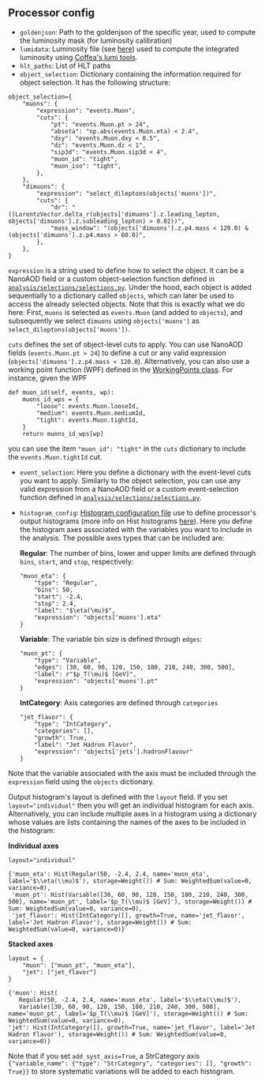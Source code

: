 ## Processor config

* `goldenjson`: Path to the goldenjson of the specific year, used to compute the luminosity mask (for luminosity calibration)
* `lumidata`: Luminosity file (see [here](https://github.com/deoache/higgscharm/blob/dask/analysis/data/README.md)) used to compute the integrated luminosity using [Coffea's lumi tools](https://coffeateam.github.io/coffea/modules/coffea.lumi_tools.html).
* `hlt_paths`: List of HLT paths 
* `object_selection`: Dictionary containing the information required for object selection. It has the following structure:
```
object_selection={
    "muons": {
        "expression": "events.Muon",
        "cuts": {
            "pt": "events.Muon.pt > 24",
            "abseta": "np.abs(events.Muon.eta) < 2.4",
            "dxy": "events.Muon.dxy < 0.5",
            "dz": "events.Muon.dz < 1",
            "sip3d": "events.Muon.sip3d < 4",
            "muon_id": "tight",
            "muon_iso": "tight",
        },
    },
    "dimuons": {
        "expression": "select_dileptons(objects['muons'])",
        "cuts": {
            "dr": "((LorentzVector.delta_r(objects['dimuons'].z.leading_lepton, objects['dimuons'].z.subleading_lepton) > 0.02))",
            "mass_window": "(objects['dimuons'].z.p4.mass < 120.0) & (objects['dimuons'].z.p4.mass > 60.0)",
        },
    },
}
```
`expression` is a string used to define how to select the object. It can be a NanoAOD field or a custom object-selection function defined in [`analysis/selections/selections.py`](https://github.com/deoache/higgscharm/blob/dask/analysis/selections/selections.py). Under the hood, each object is added sequentially to a dictionary called `objects`, which can later be used to access the already selected objects. Note that this is exactly what we do here: First, `muons` is selected as `events.Muon` (and added to `objects`), and subsequently we select `dimuons` using `objects['muons']` as `select_dileptons(objects['muons'])`.

`cuts` defines the set of object-level cuts to apply. You can use NanoAOD fields (`events.Muon.pt > 24`) to define a cut or any valid expression (`objects['dimuons'].z.p4.mass < 120.0`). Alternatively, you can also use a working point function (WPF) defined in the [WorkingPoints class](https://github.com/deoache/higgscharm/blob/dask/analysis/working_points/working_points.py). For instance, given the WPF
```
def muon_id(self, events, wp):
    muons_id_wps = {
        "loose": events.Muon.looseId,
        "medium": events.Muon.mediumId,
        "tight": events.Muon.tightId,
    }
    return muons_id_wps[wp]
```
you can use the item `"muon_id": "tight"` in the `cuts` dictionary to include the `events.Muon.tightId` cut.

* `event_selection`: Here you define a dictionary with the event-level cuts you want to apply. Similarly to the object selection, you can use any valid expression from a NanoAOD field or a custom event-selection function defined in [`analysis/selections/selections.py`](https://github.com/deoache/higgscharm/blob/dask/analysis/selections/selections.py).

* `histogram_config`: [Histogram configuration file](https://github.com/deoache/higgscharm/blob/dask/analysis/configs/histogram_config.py) use to define processor's output histograms (more info on Hist histograms [here](https://hist.readthedocs.io/en/latest/)). Here you define the histogram axes associated with the variables you want to include in the analysis. The possible axes types that can be included are: 

    **Regular**: The number of bins, lower and upper limits are defined through `bins`, `start`, and `stop`, respectively:
    ```
    "muon_eta": {
        "type": "Regular",
        "bins": 50,
        "start": -2.4,
        "stop": 2.4,
        "label": "$\eta(\mu)$",
        "expression": "objects['muons'].eta"
    }
    ```
    **Variable**: The variable bin size is defined through `edges`:
    ```
    "muon_pt": {
        "type": "Variable",
        "edges": [30, 60, 90, 120, 150, 180, 210, 240, 300, 500],
        "label": r"$p_T(\mu)$ [GeV]",
        "expression": "objects['muons'].pt"
    }
    ```
    **IntCategory**: Axis categories are defined through `categories`
    ```
    "jet_flavor": {
        "type": "IntCategory",
        "categories": [],
        "growth": True,
        "label": "Jet Hadron Flavor",
        "expression": "objects['jets'].hadronFlavour"
    }
    ```
Note that the variable associated with the axis must be included through the `expression` field using the `objects` dictionary.

Output histogram's layout is defined with the `layout` field. If you set `layout="individual"` then you will get an individual histogram for each axis. Alternatively, you can include multiple axes in a histogram using a dictionary whose values are lists containing the names of the axes to be included in the histogram:

**Individual axes**
```
layout="individual"
```
```
{'muon_eta': Hist(Regular(50, -2.4, 2.4, name='muon_eta', label='$\\eta(\\mu)$'), storage=Weight()) # Sum: WeightedSum(value=0, variance=0),
 'muon_pt': Hist(Variable([30, 60, 90, 120, 150, 180, 210, 240, 300, 500], name='muon_pt', label='$p_T(\\mu)$ [GeV]'), storage=Weight()) # Sum: WeightedSum(value=0, variance=0),
 'jet_flavor': Hist(IntCategory([], growth=True, name='jet_flavor', label='Jet Hadron Flavor'), storage=Weight()) # Sum: WeightedSum(value=0, variance=0)}
```
**Stacked axes**
```
layout = {
    "muon": ["muon_pt", "muon_eta"],
    "jet": ["jet_flavor"]
}
```
```
{'muon': Hist(
   Regular(50, -2.4, 2.4, name='muon_eta', label='$\\eta(\\mu)$'),
   Variable([30, 60, 90, 120, 150, 180, 210, 240, 300, 500], name='muon_pt', label='$p_T(\\mu)$ [GeV]'), storage=Weight()) # Sum: WeightedSum(value=0, variance=0),
'jet': Hist(IntCategory([], growth=True, name='jet_flavor', label='Jet Hadron Flavor'), storage=Weight()) # Sum: WeightedSum(value=0, variance=0)}
```
    
    
Note that if you set `add_syst_axis=True`, a StrCategory axis `{"variable_name": {"type": "StrCategory", "categories": [], "growth": True}}` to store systematic variations will be added to each histogram.